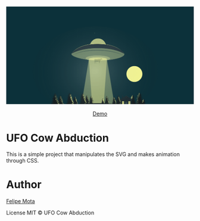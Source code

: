 ![screenshot](screenshot.gif)

<p style="text-align: center">
  <a href="https://felipemotabr.github.io/ufo-cow-abduction">Demo</a>
</p>

# UFO Cow Abduction
This is a simple project that manipulates the SVG and makes animation through CSS.

# Author
[Felipe Mota](https://github.com/felipemotabr)

License
MIT © UFO Cow Abduction
